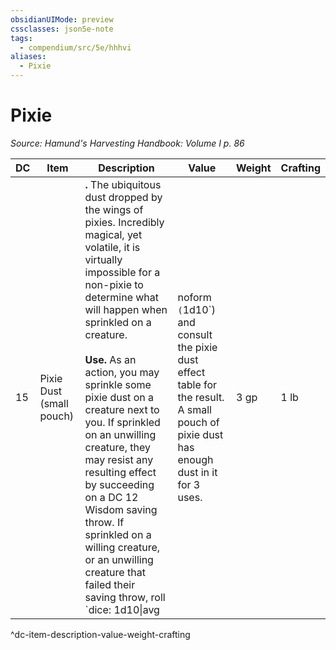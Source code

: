```yaml
---
obsidianUIMode: preview
cssclasses: json5e-note
tags:
  - compendium/src/5e/hhhvi
aliases:
  - Pixie
---
```

# Pixie
*Source: Hamund's Harvesting Handbook: Volume I p. 86* 

| DC | Item | Description | Value | Weight | Crafting |
|----|------|-------------|-------|--------|----------|
| 15 | Pixie Dust (small pouch) | **.** The ubiquitous dust dropped by the wings of pixies. Incredibly magical, yet volatile, it is virtually impossible for a non-pixie to determine what will happen when sprinkled on a creature.<br /><br />**Use.** As an action, you may sprinkle some pixie dust on a creature next to you. If sprinkled on an unwilling creature, they may resist any resulting effect by succeeding on a DC 12 Wisdom saving throw. If sprinkled on a willing creature, or an unwilling creature that failed their saving throw, roll `dice: 1d10\|avg|noform` (`1d10`) and consult the pixie dust effect table for the result. A small pouch of pixie dust has enough dust in it for 3 uses. | 3 gp | 1 lb | — |
^dc-item-description-value-weight-crafting
